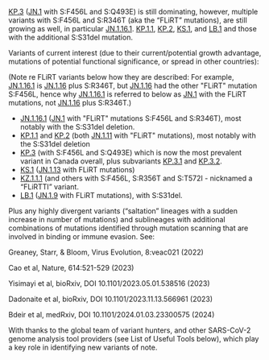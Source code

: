 

<u id='KP_3'>KP.3</u> (<u id='JN_1'>JN.1</u> with S:F456L and S:Q493E) is still dominating, however, multiple variants with  S:F456L and S:R346T (aka the “FLiRT” mutations), are still growing as well, in particular <u id='JN_1_16_1'>JN.1.16.1</u>. <u id='KP_1_1'>KP.1.1</u>, <u id='KP_2'>KP.2</u>, <u id='KS_1'>KS.1</u>, and <u id='LB_1'>LB.1</u> and those with the additional S:S31del mutation.



Variants of current interest (due to their current/potential growth advantage, mutations of potential functional significance, or spread in other countries):



(Note re FLiRT variants below how they are described: For example, <u id='JN_1_16_1'>JN.1.16.1</u> is <u id='JN_1_16'>JN.1.16</u> plus S:R346T, but <u id='JN_1_16'>JN.1.16</u> had the other "FLiRT" mutation S:F456L, hence why <u id='JN_1_16_1'>JN.1.16.1</u> is referred to below as <u id='JN_1'>JN.1</u> with the FLiRT mutations, not <u id='JN_1_16'>JN.1.16</u> plus S:R346T.)



* <u id='JN_1_16_1'>JN.1.16.1</u> (<u id='JN_1'>JN.1</u> with "FLiRT" mutations S:F456L and S:R346T), most notably with the S:S31del deletion.
* <u id='KP_1_1'>KP.1.1</u> and <u id='KP_2'>KP.2</u> (both <u id='JN_1_11'>JN.1.11</u> with "FLiRT" mutations), most notably with the S:S31del deletion
* <u id='KP_3'>KP.3</u> (with S:F456L and S:Q493E) which is now the most prevalent variant in Canada overall, plus subvariants <u id='KP_3_1'>KP.3.1</u> and <u id='KP_3_2'>KP.3.2</u>.
* <u id='KS_1'>KS.1</u> (<u id='JN_1_13'>JN.1.13</u> with FLiRT mutations)
* <u id='KZ_1_1_1'>KZ.1.1.1</u> (and others with S:F456L, S:R356T and S:T572I - nicknamed a “FLiRTTI” variant.
* <u id='LB_1'>LB.1</u> (<u id='JN_1_9'>JN.1.9</u> with FLiRT mutations), with S:S31del.

Plus any highly divergent variants (“saltation” lineages with a sudden increase in number of mutations) and sublineages with additional combinations of mutations identified through mutation scanning that are involved in binding or immune evasion. See:

Greaney, Starr, &amp; Bloom, Virus Evolution, 8:veac021 (2022)

Cao et al, Nature, 614:521-529 (2023)

Yisimayi et al, bioRxiv, DOI 10.1101/2023.05.01.538516 (2023)

Dadonaite et al, bioRxiv, DOI 10.1101/2023.11.13.566961 (2023)

Bdeir et al, medRxiv, DOI 10.1101/2024.01.03.23300575 (2024)



With thanks to the global team of variant hunters, and other SARS-CoV-2 genome analysis tool providers (see List of Useful Tools below), which play a key role in identifying new variants of note.


<!-- edited -->